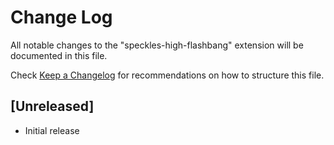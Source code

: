 # Change Log

All notable changes to the "speckles-high-flashbang" extension will be documented in this file.

Check [Keep a Changelog](http://keepachangelog.com/) for recommendations on how to structure this file.

## [Unreleased]

- Initial release

